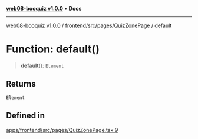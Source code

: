 [**web08-booquiz v1.0.0**](../../../../../README.md) • **Docs**

***

[web08-booquiz v1.0.0](../../../../../modules.md) / [frontend/src/pages/QuizZonePage](../README.md) / default

# Function: default()

> **default**(): `Element`

## Returns

`Element`

## Defined in

[apps/frontend/src/pages/QuizZonePage.tsx:9](https://github.com/boostcampwm-2024/web08-BooQuiz/blob/7476b6206e2a8c55cace72cc6ee6a8796386519f/apps/frontend/src/pages/QuizZonePage.tsx#L9)
